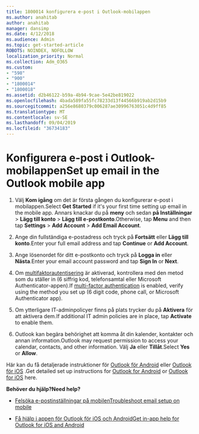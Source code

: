 ```yaml
---
title: 1800014 konfigurera e-post i Outlook-mobilappen
ms.author: anahitab
author: anahitab
manager: dansimp
ms.date: 4/12/2018
ms.audience: Admin
ms.topic: get-started-article
ROBOTS: NOINDEX, NOFOLLOW
localization_priority: Normal
ms.collection: Adm_O365
ms.custom:
- "598"
- "900"
- "1800014"
- "1800018"
ms.assetid: d2b46122-b59a-4b94-9cae-5e42be819022
ms.openlocfilehash: 4bada589fa55fc78233d13f44566b919ab2d15b9
ms.sourcegitcommit: a256e8680379c006287ae30996763051c4d9ff85
ms.translationtype: MT
ms.contentlocale: sv-SE
ms.lasthandoff: 09/04/2019
ms.locfileid: "36734183"
---
```

# <a name="set-up-email-in-the-outlook-mobile-app"></a><span data-ttu-id="42b93-102">Konfigurera e-post i Outlook-mobilappen</span><span class="sxs-lookup"><span data-stu-id="42b93-102">Set up email in the Outlook mobile app</span></span>

1. <span data-ttu-id="42b93-103">Välj **Kom igång** om det är första gången du konfigurerar e-post i mobilappen.</span><span class="sxs-lookup"><span data-stu-id="42b93-103">Select **Get Started** if it's your first time setting up email in the mobile app.</span></span> <span data-ttu-id="42b93-104">Annars knackar du på **meny** och sedan **på Inställningar** \> **Lägg till konto** \> **Lägg till e-postkonto**.</span><span class="sxs-lookup"><span data-stu-id="42b93-104">Otherwise, tap **Menu** and then tap **Settings** \> **Add Account** \> **Add Email Account**.</span></span>

2. <span data-ttu-id="42b93-105">Ange din fullständiga e-postadress och tryck på **Fortsätt** eller **Lägg till konto**.</span><span class="sxs-lookup"><span data-stu-id="42b93-105">Enter your full email address and tap **Continue** or **Add Account**.</span></span>

3. <span data-ttu-id="42b93-106">Ange lösenordet för ditt e-postkonto och tryck på **Logga in** eller **Nästa**.</span><span class="sxs-lookup"><span data-stu-id="42b93-106">Enter your email account password and tap **Sign In** or **Next**.</span></span>

4. <span data-ttu-id="42b93-107">Om [multifaktorautentisering](https://docs.microsoft.com/office365/admin/security-and-compliance/set-up-multi-factor-authentication) är aktiverad, kontrollera med den metod som du ställer in (6 siffrig kod, telefonsamtal eller Microsoft Authenticator-appen).</span><span class="sxs-lookup"><span data-stu-id="42b93-107">If [multi-factor authentication](https://docs.microsoft.com/office365/admin/security-and-compliance/set-up-multi-factor-authentication) is enabled, verify using the method you set up (6 digit code, phone call, or Microsoft Authenticator app).</span></span>

5. <span data-ttu-id="42b93-108">Om ytterligare IT-adminpolicyer finns på plats trycker du på **Aktivera** för att aktivera dem.</span><span class="sxs-lookup"><span data-stu-id="42b93-108">If additional IT admin policies are in place, tap **Activate** to enable them.</span></span>

6. <span data-ttu-id="42b93-109">Outlook kan begära behörighet att komma åt din kalender, kontakter och annan information.</span><span class="sxs-lookup"><span data-stu-id="42b93-109">Outlook may request permission to access your calendar, contacts, and other information.</span></span> <span data-ttu-id="42b93-110">Välj **Ja** eller **Tillåt**.</span><span class="sxs-lookup"><span data-stu-id="42b93-110">Select **Yes** or **Allow**.</span></span>

<span data-ttu-id="42b93-111">Här kan du få detaljerade instruktioner för [Outlook för Android](https://support.office.com/article/886db551-8dfa-4fd5-b835-f8e532091872.aspx) eller [Outlook för iOS](https://support.office.com/article/b2de2161-cc1d-49ef-9ef9-81acd1c8e234.aspx) .</span><span class="sxs-lookup"><span data-stu-id="42b93-111">Get detailed set up instructions for [Outlook for Android](https://support.office.com/article/886db551-8dfa-4fd5-b835-f8e532091872.aspx) or [Outlook for iOS](https://support.office.com/article/b2de2161-cc1d-49ef-9ef9-81acd1c8e234.aspx) here.</span></span>
  
 <span data-ttu-id="42b93-112">**Behöver du hjälp?**</span><span class="sxs-lookup"><span data-stu-id="42b93-112">**Need help?**</span></span>
  
- [<span data-ttu-id="42b93-113">Felsöka e-postinställningar på mobilen</span><span class="sxs-lookup"><span data-stu-id="42b93-113">Troubleshoot email setup on mobile</span></span>](https://support.office.com/article/a264ef01-9c88-48fb-9285-7017e4f31f02.aspx)

- [<span data-ttu-id="42b93-114">Få hjälp i appen för Outlook för iOS och Android</span><span class="sxs-lookup"><span data-stu-id="42b93-114">Get in-app help for Outlook for iOS and Android</span></span>](https://support.office.com/article/218a22d1-9fa5-4889-b689-de1c63493243.aspx#ID0EAABAAA=Contact_Support)

